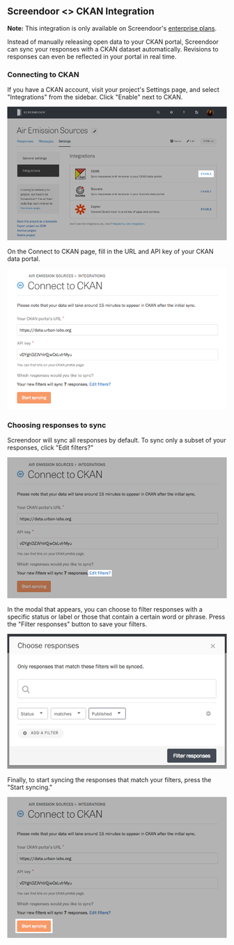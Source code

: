 Screendoor <> CKAN Integration
---

**Note:** This integration is only available on Screendoor's [enterprise plans](https://www.dobt.co/screendoor/enterprise/).

Instead of manually releasing open data to your CKAN portal, Screendoor can sync your responses with a CKAN dataset automatically. Revisions to responses can even be reflected in your portal in real time.

### Connecting to CKAN

If you have a CKAN account, visit your project's Settings page, and select "Integrations" from the sidebar. Click "Enable" next to CKAN.

![The Integrations page.](./1.png)

On the Connect to CKAN page, fill in the URL and API key of your CKAN data portal.

![The Connect to CKAN page.](./2.png)

### Choosing responses to sync

Screendoor will sync all responses by default. To sync only a subset of your responses, click "Edit filters?"

![Editing sync filters.](./3.png)

In the modal that appears, you can choose to filter responses with a specific status or label or those that contain a certain word or phrase. Press the "Filter responses" button to save your filters.

![The filtering modal.](./4.png)

Finally, to start syncing the responses that match your filters, press the "Start syncing."

![Start syncing responses to CKAN.](./5.png)
